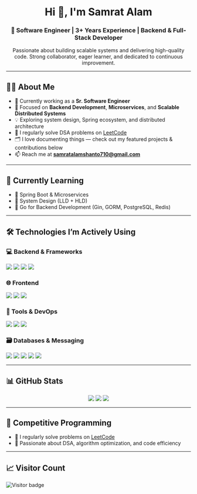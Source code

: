 <h1 align="center">Hi 👋, I'm Samrat Alam</h1>
<h3 align="center">🚀 Software Engineer | 3+ Years Experience | Backend & Full-Stack Developer</h3>

<p align="center">
  Passionate about building scalable systems and delivering high-quality code. Strong collaborator, eager learner, and dedicated to continuous improvement.
</p>

---

## 🧑‍💻 About Me

- 🔭 Currently working as a **Sr. Software Engineer**
- 🎯 Focused on **Backend Development**, **Microservices**, and **Scalable Distributed Systems**
- 💡 Exploring system design, Spring ecosystem, and distributed architecture
- 🧠 I regularly solve DSA problems on [LeetCode](https://leetcode.com/Samratalam710/)
- 🗂️ I love documenting things — check out my featured projects & contributions below
- 📫 Reach me at **samratalamshanto710@gmail.com**

---

## 🌱 Currently Learning

- 🔹 Spring Boot & Microservices
- 🔹 System Design (LLD + HLD)
- 🔹 Go for Backend Development (Gin, GORM, PostgreSQL, Redis)

---

## 🛠️ Technologies I’m Actively Using

### 💻 Backend & Frameworks
<p align="left">
  <img src="https://img.shields.io/badge/Java-007396?style=for-the-badge&logo=java&logoColor=white"/>
  <img src="https://img.shields.io/badge/Spring_Boot-6DB33F?style=for-the-badge&logo=spring-boot&logoColor=white"/>
  <img src="https://img.shields.io/badge/Node.js-339933?style=for-the-badge&logo=node.js&logoColor=white"/>
  <img src="https://img.shields.io/badge/Go-00ADD8?style=for-the-badge&logo=go&logoColor=white"/>
</p>

### 🌐 Frontend
<p align="left">
  <img src="https://img.shields.io/badge/React-61DAFB?style=for-the-badge&logo=react&logoColor=black"/>
  <img src="https://img.shields.io/badge/Redux-764ABC?style=for-the-badge&logo=redux&logoColor=white"/>
  <img src="https://img.shields.io/badge/Bootstrap-7952B3?style=for-the-badge&logo=bootstrap&logoColor=white"/>
</p>

### 🧰 Tools & DevOps
<p align="left">
  <img src="https://img.shields.io/badge/Git-F05032?style=for-the-badge&logo=git&logoColor=white"/>
  <img src="https://img.shields.io/badge/Docker-2496ED?style=for-the-badge&logo=docker&logoColor=white"/>
  <img src="https://img.shields.io/badge/Postman-FF6C37?style=for-the-badge&logo=postman&logoColor=white"/>
</p>

### 🗃️ Databases & Messaging
<p align="left">
  <img src="https://img.shields.io/badge/PostgreSQL-4169E1?style=for-the-badge&logo=postgresql&logoColor=white"/>
  <img src="https://img.shields.io/badge/MongoDB-47A248?style=for-the-badge&logo=mongodb&logoColor=white"/>
  <img src="https://img.shields.io/badge/Oracle-F80000?style=for-the-badge&logo=oracle&logoColor=white"/>
  <img src="https://img.shields.io/badge/Kafka-231F20?style=for-the-badge&logo=apache-kafka&logoColor=white"/>
  <img src="https://img.shields.io/badge/Redis-DC382D?style=for-the-badge&logo=redis&logoColor=white"/>
</p>

---

## 📊 GitHub Stats

<p align="center">
  <img src="https://github-readme-stats.vercel.app/api?username=samratalamshanto&show_icons=true&theme=radical" />
  <img src="https://github-readme-streak-stats.herokuapp.com/?user=samratalamshanto&theme=radical" />
  <img src="https://github-readme-stats.vercel.app/api/top-langs?username=samratalamshanto&layout=compact&theme=radical" />
</p>

---

## 🏁 Competitive Programming

- 🧠 I regularly solve problems on [LeetCode](https://leetcode.com/Samratalam710/)
- 🏅 Passionate about DSA, algorithm optimization, and code efficiency

---

## 📈 Visitor Count

<p align="left">
  <img src="https://visitor-badge.laobi.icu/badge?page_id=samratalamshanto" alt="Visitor badge" />
</p>
